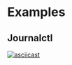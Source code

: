 # Examples

## Journalctl

[![asciicast](https://asciinema.org/a/466859.svg)](https://asciinema.org/a/466859)

